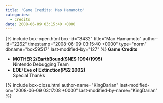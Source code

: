 ```yaml
---
title: 'Game Credits: Mao Hamamoto'
categories:
  - credits
date: 2008-06-09 03:15:40 +0000
---
```

{% include box-open.html box-id="3432" title="Mao Hamamoto" author-id="2262" timestamp="2008-06-09 03:15:40 +0000" type="norm" dbname="box59517" last-modified-by="127" %}
<b>Game Credits</b>

<UL>

<LI><b>MOTHER 2/EarthBound(SNES 1994/1995)</b><BR />
Nintendo Debugging Team</LI>
<LI><b>EOE: Eve of Extinction(PS2 2002)</b><BR />
Special Thanks</LI>

</UL>
{% include box-close.html author-name="KingDarian" last-modified-on="2008-06-09 03:17:08 +0000" last-modified-by-name="KingDarian" %}
